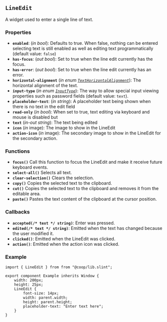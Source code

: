 <!--
SPDX-FileCopyrightText: 2023 Florian Blasius <co_sl@tutanota.com>
SPDX-License-Identifier: MIT
-->

## `LineEdit`

A widget used to enter a single line of text.

### Properties

-   **`enabled`**: (_in_ _bool_): Defaults to true. When false, nothing can be entered selecting text is still enabled as well as editing text programmatically (default value: `false`)
-   **`has-focus`**: (_out_ _bool_): Set to true when the line edit currently has the focus.
-   **`has-error`**: (_out_ _bool_): Set to true when the line edit currently has an error.
-   **`horizontal-alignment`** (_in_ _enum [`TextHorizontalAlignment`](https://slint.dev/releases/1.2.2/docs/slint/src/language/builtins/enums#texthorizontalalignment)_): The horizontal alignment of the text.
-   **`input-type`** (_in_ _enum [`InputType`](https://slint.dev/releases/1.2.2/docs/slint/src/language/builtins/enums#inputtype)_): The way to allow special input viewing properties such as password fields (default value: `text`).
-   **`placeholder-text`**: (_in_ _string_): A placeholder text being shown when there is no text in the edit field
-   **`read-only`** (_in_ _bool_): When set to true, text editing via keyboard and mouse is disabled but
-   **`text`** (_in-out_ _string_): The text being edited
-   **`icon`** (_in_ image): The image to show in the LineEdit
-   **`action-icon`** (_in_ image): The secondary image to show in the LineEdit for the secondary action.

### Functions

-   **`focus()`** Call this function to focus the LineEdit and make it receive future keyboard events.
-   **`select-all()`** Selects all text.
-   **`clear-selection()`** Clears the selection.
-   **`copy()`** Copies the selected text to the clipboard.
-   **`cut()`** Copies the selected text to the clipboard and removes it from the editable area.
-   **`paste()`** Pastes the text content of the clipboard at the cursor position.

### Callbacks

-   **`accepted(/* text */ string)`**: Enter was pressed.
-   **`edited(/* text */ string)`**: Emitted when the text has changed because the user modified it.
-   **`clicked()`**: Emitted when the LineEdit was clicked.
-   **`action()`**: Emitted when the action icon was clicked.

### Example

```slint
import { LineEdit } from from "@coop/lib.slint";

export component Example inherits Window {
    width: 200px;
    height: 25px;
    LineEdit {
        font-size: 14px;
        width: parent.width;
        height: parent.height;
        placeholder-text: "Enter text here";
    }
}
```
